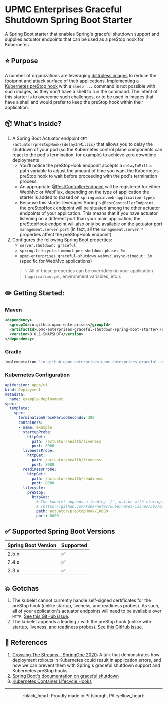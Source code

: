 # UPMC Enterprises Graceful Shutdown Spring Boot Starter


A Spring Boot starter that enables Spring's graceful shutdown support and supplies actuator endpoints that can be used as a preStop hook for Kubernetes.

## :star: Purpose

A number of organizations are leveraging [distroless images](https://github.com/GoogleContainerTools/distroless#why-should-i-use-distroless-images) to reduce the footprint and attack surface of their applications. Implementing a [Kubernetes preStop hook](https://kubernetes.io/docs/concepts/containers/container-lifecycle-hooks/#container-hooks) with a `sleep ...` command is not possible with such images, as they don't have a shell to run the command. The intent of this starter is to overcome such challenges, or to be used in images that have a shell and would prefer to keep the preStop hook within their application.

## :package: What's Inside?

1. A Spring Boot Actuator endpoint `GET /actuator/preStopHook/{delayInMillis}` that allows you to delay the shutdown of your pod (so the Kubernetes control plane components can react to the pod's termination, for example) to achieve zero downtime deployments
    * You'll notice the preStopHook endpoint accepts a `delayInMillis` path variable to adjust the amount of time you want the Kubernetes preStop hook to wait before proceeding with the pod's termination process. 
    * An appropriate [@RestControllerEndpoint](https://docs.spring.io/spring-boot/docs/current/api/org/springframework/boot/actuate/endpoint/web/annotation/RestControllerEndpoint.html) will be registered for either WebMvc or WebFlux, depending on the type of application the starter is added to (based on `spring.main.web-application-type`).
    * Because this starter leverages Spring's `@RestControllerEndpoint`, the preStopHook endpoint will be situated among the other actuator endpoints of your application. This means that if you have actuator listening on a different port than your main application, the preStopHook endpoint will also only be available on the actuator port `management.server.port` (in fact, all the `management.server.*` properties affect the preStopHook endpoint).
1. Configures the following Spring Boot properties:
    * `server.shutdown: graceful`
    * `spring.lifecycle.timeout-per-shutdown-phase: 5m`
    * `upmc-enterprises.graceful-shutdown.webmvc.async-timeout: 5m` (specific for WebMvc applications)
    > :bulb: All of these properties can be overridden in your application (`application.yml`, environment variables, etc.).

## :pencil2: Getting Started:

### Maven
```xml
<dependency>
  <groupId>io.github.upmc-enterprises</groupId>
  <artifactId>upmc-enterprises-graceful-shutdown-spring-boot-starter</artifactId>
  <version>0.0.1-SNAPSHOT</version>
</dependency>
```

### Gradle
```groovy
implementation 'io.github.upmc-enterprises:upmc-enterprises-graceful-shutdown-spring-boot-starter:0.0.1-SNAPSHOT'
```

### Kubernetes Configuration
```yaml
apiVersion: apps/v1
kind: Deployment
metadata:
  name: example-deployment
spec:
  template:
    spec:
      terminationGracePeriodSeconds: 300
      containers:
      - name: example
        startupProbe:
          httpGet:
            path: /actuator/health/liveness
            port: 8080
        livenessProbe:
          httpGet:
            path: /actuator/health/liveness
            port: 8080
        readinessProbe:
          httpGet:
            path: /actuator/health/readiness
            port: 8080
        lifecycle:
          preStop:
            httpGet:
              # The kubelet appends a leading `/`, unlike with startup, liveness, and readiness probes
              # (https://github.com/kubernetes/kubernetes/issues/56770)
              path: actuator/preStopHook/10000
              port: 8080
```

## :white_check_mark: Supported Spring Boot Versions
| Spring Boot Version | Supported |
| --- | --- |
| 2.5.x | :white_check_mark: |
| 2.4.x | :white_check_mark: |
| 2.3.x | :white_check_mark: |

## :boom: Gotchas
1. The kubelet cannot currently handle self-signed certificates for the preStop hook (unlike startup, liveness, and readiness probes). As such, all of your application's actuator endpoints will need to be available over `HTTP`. [See this GitHub issue](https://github.com/kubernetes/kubernetes/pull/86139).
1. The kubelet appends a leading `/` with the preStop hook (unlike with startup, liveness, and readiness probes). See [this GitHub issue](https://github.com/kubernetes/kubernetes/issues/56770).

## :page_facing_up: References
1. [Crossing The Streams - SpringOne 2020](https://springone.io/2020/sessions/crossing-the-streams-rollout-strategies-to-keep-your-users-happy): A talk that demonstrates how deployment rollouts in Kubernetes could result in application errors, and how we can prevent them with Spring's graceful shutdown support and Kubernetes preStop hooks.
1. [Spring Boot's documentation on graceful shutdown](https://docs.spring.io/spring-boot/docs/current/reference/html/spring-boot-features.html#boot-features-graceful-shutdown)
1. [Kubernetes Container Lifecycle Hooks](https://kubernetes.io/docs/concepts/containers/container-lifecycle-hooks/)
---
<p align="center">:black_heart: Proudly made in Pittsburgh, PA :yellow_heart:</p>
